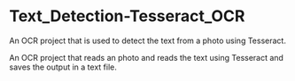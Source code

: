 # Text_Detection-Tesseract_OCR
An OCR project that is used to detect the text from a photo using Tesseract.

An OCR project that reads an photo and reads the text using Tesseract and saves the output in a text file.
